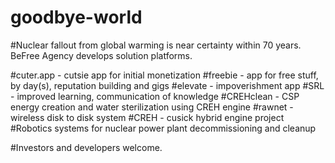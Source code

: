 # goodbye-world
#Nuclear fallout from global warming is near certainty within 70 years.  BeFree Agency develops solution platforms.

#cuter.app - cutsie app for initial monetization
#freebie - app for free stuff, by day(s), reputation building and gigs
#elevate - impoverishment app
#SRL - improved learning, communication of knowledge
#CREHclean - CSP energy creation and water sterilization using CREH engine
#rawnet - wireless disk to disk system
#CREH - cusick hybrid engine project
#Robotics systems for nuclear power plant decommissioning and cleanup


#Investors and developers welcome.
